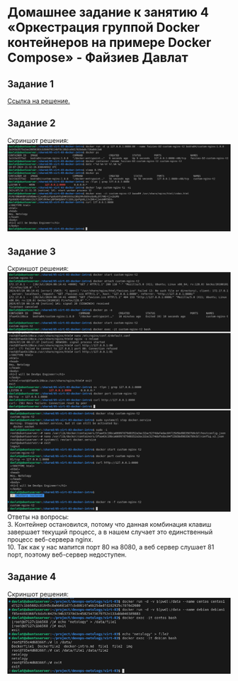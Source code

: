 # Домашнее задание к занятию 4 «Оркестрация группой Docker контейнеров на примере Docker Compose»  - Файзиев Давлат
## Задание 1
[Ссылка на решение.](https://hub.docker.com/repository/docker/bodra84/custom-nginx/general)

## Задание 2
Скриншот решения:
![Скриншот 1](img/1.png)

## Задание 3
Скриншот решения:
![Скриншот 2](img/2.png)  
![Скриншот 3](img/3.png)  
![Скриншот 4](img/4.png)  
Ответы на вопросы:  
3. Контейнер остановился, потому что данная комбинация клавиш завершает текущий процесс, а в нашем случает это единственный процесс веб-сервера nginx.  
10. Так как у наc мапится порт 80 на 8080, а веб сервер слушает 81 порт, поэтому веб-сервер недоступен.

## Задание 4
Скриншот решения:
![Скриншот 5](img/5.png) 
